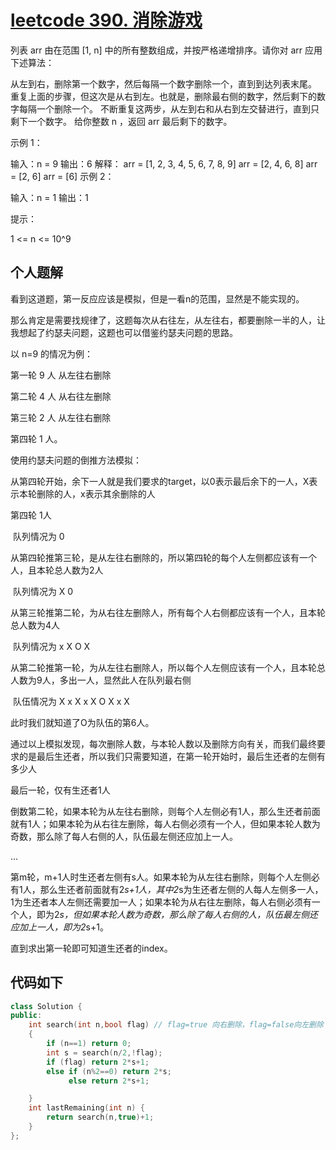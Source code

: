 # [leetcode 390. 消除游戏](https://leetcode-cn.com/problems/elimination-game/)

列表 arr 由在范围 [1, n] 中的所有整数组成，并按严格递增排序。请你对 arr 应用下述算法：

从左到右，删除第一个数字，然后每隔一个数字删除一个，直到到达列表末尾。
重复上面的步骤，但这次是从右到左。也就是，删除最右侧的数字，然后剩下的数字每隔一个删除一个。
不断重复这两步，从左到右和从右到左交替进行，直到只剩下一个数字。
给你整数 n ，返回 arr 最后剩下的数字。

 

示例 1：

输入：n = 9
输出：6
解释：
arr = [1, 2, 3, 4, 5, 6, 7, 8, 9]
arr = [2, 4, 6, 8]
arr = [2, 6]
arr = [6]
示例 2：

输入：n = 1
输出：1


提示：

1 <= n <= 10^9

## 个人题解

看到这道题，第一反应应该是模拟，但是一看n的范围，显然是不能实现的。

那么肯定是需要找规律了，这题每次从右往左，从左往右，都要删除一半的人，让我想起了约瑟夫问题，这题也可以借鉴约瑟夫问题的思路。

以 n=9 的情况为例：

第一轮 9 人 从左往右删除

第二轮 4 人 从右往左删除

第三轮 2 人 从左往右删除

第四轮 1 人。

使用约瑟夫问题的倒推方法模拟：

从第四轮开始，余下一人就是我们要求的target，以0表示最后余下的一人，X表示本轮删除的人，x表示其余删除的人

第四轮 1人 

​	队列情况为 0

从第四轮推第三轮，是从左往右删除的，所以第四轮的每个人左侧都应该有一个人，且本轮总人数为2人

​	队列情况为 X 0

从第三轮推第二轮，为从右往左删除人，所有每个人右侧都应该有一个人，且本轮总人数为4人

​	队列情况为 x X O X

从第二轮推第一轮，为从左往右删除人，所以每个人左侧应该有一个人，且本轮总人数为9人，多出一人，显然此人在队列最右侧

​	队伍情况为 X x X x X O X x X

此时我们就知道了O为队伍的第6人。

通过以上模拟发现，每次删除人数，与本轮人数以及删除方向有关，而我们最终要求的是最后生还者，所以我们只需要知道，在第一轮开始时，最后生还者的左侧有多少人

最后一轮，仅有生还者1人

倒数第二轮，如果本轮为从左往右删除，则每个人左侧必有1人，那么生还者前面就有1人；如果本轮为从右往左删除，每人右侧必须有一个人，但如果本轮人数为奇数，那么除了每人右侧的人，队伍最左侧还应加上一人。

...

第m轮，m+1人时生还者左侧有s人。如果本轮为从左往右删除，则每个人左侧必有1人，那么生还者前面就有2*s+1人，其中2*s为生还者左侧的人每人左侧多一人，1为生还者本人左侧还需要加一人；如果本轮为从右往左删除，每人右侧必须有一个人，即为2*s，但如果本轮人数为奇数，那么除了每人右侧的人，队伍最左侧还应加上一人，即为2*s+1。

直到求出第一轮即可知道生还者的index。

## 代码如下

```c++
class Solution {
public:
    int search(int n,bool flag) // flag=true 向右删除，flag=false向左删除
    {
        if (n==1) return 0;
        int s = search(n/2,!flag);
        if (flag) return 2*s+1;
        else if (n%2==0) return 2*s;
             else return 2*s+1;

    }
    int lastRemaining(int n) {
        return search(n,true)+1;
    }
};
```

